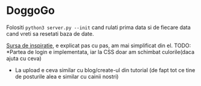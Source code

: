 # DoggoGo

Folositi `python3 server.py --init` cand rulati prima data si de fiecare data cand vreti sa resetati baza de date.

[Sursa de inspiratie](https://flask.palletsprojects.com/en/2.2.x/tutorial/), e explicat pas cu pas, am mai simplificat din el.
TODO:
*Partea de login e implementata, iar la CSS doar am schimbat culorile(daca ajuta cu ceva)
* La upload e ceva similar cu blog/create-ul din tutorial (de fapt tot ce tine de posturile alea e similar cu cainii nostri)
